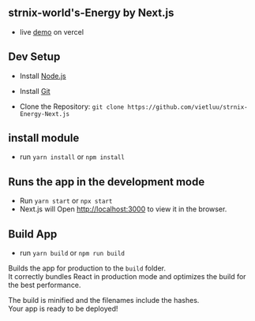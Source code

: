 ## strnix-world's-Energy by Next.js
* live [demo](https://strnix-energy-next-js.vercel.app/) on vercel

## Dev Setup

* Install [Node.js](https://nodejs.org/)
* Install [Git](http://www.git-scm.com/)


* Clone the Repository:
 `git clone https://github.com/vietluu/strnix-Energy-Next.js`

## install module

* run `yarn install` or `npm install`


## Runs the app in the development mode
* Run `yarn start` or `npx start` 
*  Next.js will Open [http://localhost:3000](http://localhost:3000) to view it in the browser.
 
## Build App
* run `yarn build` or `npm run build`

Builds the app for production to the `build` folder.\
It correctly bundles React in production mode and optimizes the build for the best performance.

The build is minified and the filenames include the hashes.\
Your app is ready to be deployed!



